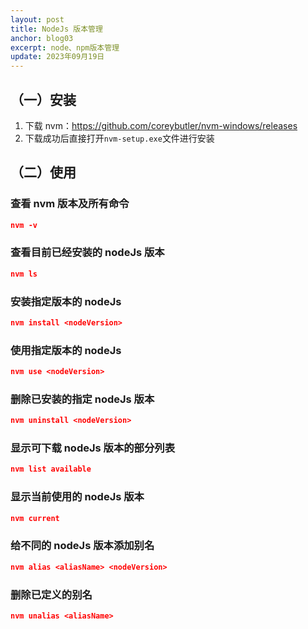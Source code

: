 ```yaml
---
layout: post
title: NodeJs 版本管理
anchor: blog03
excerpt: node、npm版本管理
update: 2023年09月19日
---
```


## （一）安装

1. 下载 nvm：https://github.com/coreybutler/nvm-windows/releases
2. 下载成功后直接打开`nvm-setup.exe`文件进行安装

## （二）使用

### 查看 nvm 版本及所有命令

```json
nvm -v
```

### 查看目前已经安装的 nodeJs 版本

```json
nvm ls
```

### 安装指定版本的 nodeJs

```json
nvm install <nodeVersion>
```

### 使用指定版本的 nodeJs

```json
nvm use <nodeVersion>
```

### 删除已安装的指定 nodeJs 版本

```json
nvm uninstall <nodeVersion>
```

### 显示可下载 nodeJs 版本的部分列表

```json
nvm list available
```

### 显示当前使用的 nodeJs 版本

```json
nvm current
```

### 给不同的 nodeJs 版本添加别名

```json
nvm alias <aliasName> <nodeVersion>
```

### 删除已定义的别名

```json
nvm unalias <aliasName>
```
